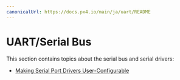 ```yaml
---
canonicalUrl: https://docs.px4.io/main/ja/uart/README
---
```


# UART/Serial Bus

This section contains topics about the serial bus and serial drivers:

* [Making Serial Port Drivers User-Configurable](../uart/user_configurable_serial_driver.md)

